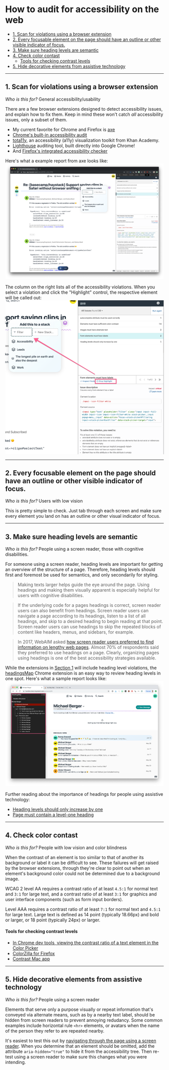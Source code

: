 # How to audit for accessibility on the web

- [1. Scan for violations using a browser extension](#1-Scan-for-violations-using-a-browser-extension)
- [2. Every focusable element on the page should have an outline or other visible indicator of focus.](#2-Every-focusable-element-on-the-page-should-have-an-outline-or-other-visible-indicator-of-focus)
- [3. Make sure heading levels are semantic](#3-Make-sure-heading-levels-are-semantic)
- [4. Check color contast](#4-Check-color-contast)
    - [Tools for checking contrast levels](#Tools-for-checking-contrast-levels)
- [5. Hide decorative elements from assistive technology](#5-Hide-decorative-elements-from-assistive-technology)

---

## 1. Scan for violations using a browser extension

*Who is this for?* General accessibility/usability

There are a few browser extensions designed to detect accessibility issues, and explain how to fix them. Keep in mind these won't catch *all* accessibility issues, only a subset of them.

- My current favorite for Chrome and Firefox is [axe](https://www.deque.com/axe/)
- [Chrome's built-in accessibility audit](https://developers.google.com/web/tools/chrome-devtools/accessibility/reference)
- [tota11y](https://khan.github.io/tota11y/), an accessibility (a11y) visualization toolkit from Khan Academy.
- [Lighthouse](https://developers.google.com/web/tools/lighthouse/) auditing tool, built directly into Google Chrome!
- And [Firefox's integrated accessibility checker](https://developer.mozilla.org/en-US/docs/Tools/Accessibility_inspector)

Here's what a example report from axe looks like:
![axe sample report](images/axe-report-1.png)

The column on the right lists all of the accessibility violations. When you select a violation and click the "Highlight" control, the respective element will be called out:
![axe violations](images/axe-report-violations.png)

---

## 2. Every focusable element on the page should have an outline or other visible indicator of focus.

*Who is this for?* Users with low vision

This is pretty simple to check. Just tab through each screen and make sure every element you land on has an outline or other visual indicator of focus.

---

## 3. Make sure heading levels are semantic

*Who is this for?* People using a screen reader, those with cognitive disabilities.

For someone using a screen reader, heading levels are important for getting an overview of the structure of a page. Therefore, heading levels should first and foremost be used for semantics, and only secondarily for styling.

> Making texts larger helps guide the eye around the page. Using headings and making them visually apparent is especially helpful for users with cognitive disabilities.

> If the underlying code for a pages headings is correct, screen reader users can also benefit from headings. Screen reader users can navigate a page according to its headings, listen to a list of all headings, and skip to a desired heading to begin reading at that point. Screen reader users can use headings to skip the repeated blocks of content like headers, menus, and sidebars, for example.

> In 2017, WebAIM asked [how screen reader users preferred to find information on lengthy web pages](https://webaim.org/projects/screenreadersurvey7/#finding). Almost 70% of respondents said they preferred to use headings on a page. Clearly, organizing pages using headings is one of the best accessibility strategies available.

While the extensions in [Section 1](https://github.com/basecamp/accessibility/blob/master/how-to-perform-an-accessibility-audit-web.md#1-scan-for-violations-using-a-browser-extension) will include heading level violations, the [headingsMap](https://chrome.google.com/webstore/detail/headingsmap/flbjommegcjonpdmenkdiocclhjacmbi?hl=en) Chrome extension is an easy way to review heading levels in one spot. Here's what a sample report looks like:
![sample headingsmap report](images/headingsmap-report.png)

Further reading about the importance of headings for people using assistive technology:
- [Heading levels should only increase by one](https://dequeuniversity.com/rules/axe/3.2/heading-order)
- [Page must contain a level-one heading](https://dequeuniversity.com/rules/axe/3.2/page-has-heading-one)

---

## 4. Check color contast

*Who is this for?* People with low vision and color blindness

When the contrast of an element is too similar to that of another its background or label it can be difficult to see. These failures will get raised by the browser extensions, through they're clear to point out when an element's background color could not be determined due to a background image.

WCAG 2 level AA requires a contrast ratio of at least `4.5:1` for normal text and `3:1` for large text, and a contrast ratio of at least `3:1` for graphics and user interface components (such as form input borders).

Level AAA requires a contrast ratio of at least `7:1` for normal text and `4.5:1` for large text.
Large text is defined as 14 point (typically 18.66px) and bold or larger, or 18 point (typically 24px) or larger.

#### Tools for checking contrast levels

- [In Chrome dev tools, viewing the contrast ratio of a text element in the Color Picker](https://developers.google.com/web/tools/chrome-devtools/accessibility/reference#contrast)
- [ColorZilla for Firefox](https://www.colorzilla.com/firefox/)
- [Contrast Mac app](https://usecontrast.com)

---

## 5. Hide decorative elements from assistive technology

*Who is this for?* People using a screen reader

Elements that serve only a purpose visually or repeat information that's conveyed via alternate means, such as by a nearby text label, should be hidden from screen readers to prevent annoying redudancy. Some common examples include horizontal rule `<hr>` elements, or avatars when the name of the person they refer to are repeated nearby.

It's easiest to test this out by [navigating through the page using a screen reader](https://github.com/basecamp/accessibility/blob/master/how-to-use-a-screen-reader.md). When you determine that an element should be omitted, add the attribute `aria-hidden="true"` to hide it from the accessibility tree. Then re-test using a screen reader to make sure this changes what you were intending.
